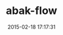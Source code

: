 ---
layout: post
title:  "abak-flow"
repo:   "Strech/abak-flow"
date:   2015-02-18 17:17:31
gemurl: https://github.com/Strech/abak-flow
---